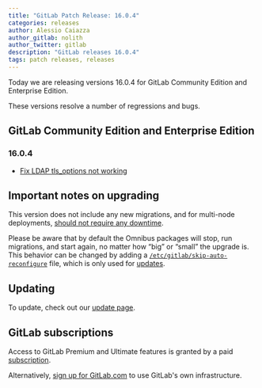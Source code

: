 ```yaml
---
title: "GitLab Patch Release: 16.0.4"
categories: releases
author: Alessio Caiazza
author_gitlab: nolith
author_twitter: gitlab
description: "GitLab releases 16.0.4"
tags: patch releases, releases
---
```


<!-- For detailed instructions on how to complete this, please see https://gitlab.com/gitlab-org/release/docs/-/blob/master/general/patch/blog-post.md -->

Today we are releasing versions 16.0.4 for GitLab Community Edition and Enterprise Edition.

These versions resolve a number of regressions and bugs.

## GitLab Community Edition and Enterprise Edition

### 16.0.4

* [Fix LDAP tls_options not working](https://gitlab.com/gitlab-org/gitlab/-/merge_requests/122797)

## Important notes on upgrading

This version does not include any new migrations, and for multi-node deployments, [should not require any downtime](https://docs.gitlab.com/ee/update/#upgrading-without-downtime).

Please be aware that by default the Omnibus packages will stop, run migrations,
and start again, no matter how “big” or “small” the upgrade is. This behavior
can be changed by adding a [`/etc/gitlab/skip-auto-reconfigure`](http://docs.gitlab.com/omnibus/update/README.html) file,
which is only used for [updates](https://docs.gitlab.com/omnibus/update/README.html).

## Updating

To update, check out our [update page](/update/).

## GitLab subscriptions

Access to GitLab Premium and Ultimate features is granted by a paid [subscription](/pricing/).

Alternatively, [sign up for GitLab.com](https://gitlab.com/users/sign_in)
to use GitLab's own infrastructure.
